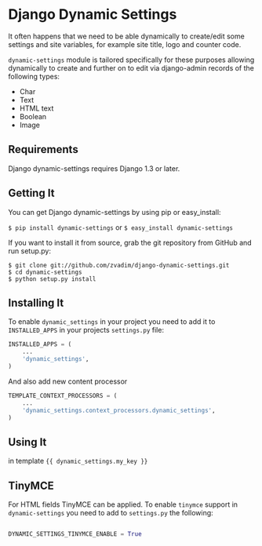 Django Dynamic Settings
==================

It often happens that we need to be able dynamically to create/edit some settings and site variables, 
for example site title, logo and counter code.

`dynamic-settings` module is tailored specifically for these purposes allowing dynamically to create and further on to edit via django-admin records of the following types:

* Char
* Text
* HTML text
* Boolean
* Image



Requirements
------------

Django dynamic-settings requires Django 1.3 or later.

Getting It
-----------
You can get Django dynamic-settings by using pip or easy_install:

`$ pip install dynamic-settings`
or
`$ easy_install dynamic-settings`

If you want to install it from source, grab the git repository from GitHub and run setup.py:

```
$ git clone git://github.com/zvadim/django-dynamic-settings.git
$ cd dynamic-settings
$ python setup.py install
```

Installing It
------------

To enable `dynamic_settings` in your project you need to add it to `INSTALLED_APPS` in your projects `settings.py` file:


```python
INSTALLED_APPS = (
    ...
    'dynamic_settings',
)
```

And also add new content processor

```python
TEMPLATE_CONTEXT_PROCESSORS = (
    ...
    'dynamic_settings.context_processors.dynamic_settings',
)
```

Using It
---------
in template  `{{ dynamic_settings.my_key }}`

TinyMCE
-------

For HTML fields TinyMCE can be applied. To enable `tinymce` support in `dynamic-settings` you need to add to `settings.py` the following:

```python

DYNAMIC_SETTINGS_TINYMCE_ENABLE = True

```